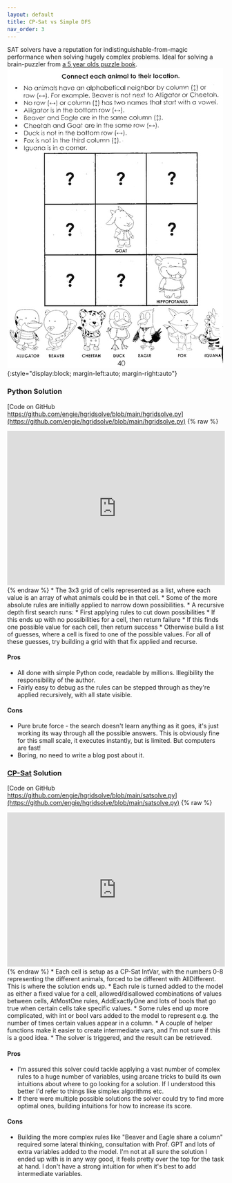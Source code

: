 ```yaml
---
layout: default
title: CP-Sat vs Simple DFS
nav_order: 3
---
```

SAT solvers have a reputation for indistinguishable-from-magic performance when solving hugely complex problems. Ideal for solving a brain-puzzler from [a 5 year olds puzzle book](https://www.amazon.co.uk/Intermediate-Logic-Workbook-Gritty-Kids/dp/B0CTYQ1JGR0).
![Page 40 of Intermediate Problems for Gritty Kids](/assets/images/puzzle.jpg){:style="display:block; margin-left:auto; margin-right:auto"}

### Python Solution
[Code on GitHub https://github.com/engie/hgridsolve/blob/main/hgridsolve.py](https://github.com/engie/hgridsolve/blob/main/hgridsolve.py)
{% raw %}
<iframe frameborder="0" scrolling="no" style="width:100%; height:357px;" allow="clipboard-write" src="https://emgithub.com/iframe.html?target=https%3A%2F%2Fgithub.com%2Fengie%2Fhgridsolve%2Fblob%2Fmain%2Fhgridsolve.py&style=default&type=code&showBorder=on&showLineNumbers=on&showFileMeta=on&showFullPath=on&showCopy=on&maxHeight=300"></iframe>
{% endraw %}
* The 3x3 grid of cells represented as a list, where each value is an array of what animals could be in that cell.
* Some of the more absolute rules are initially applied to narrow down possibilities.
* A recursive depth first search runs:
  * First applying rules to cut down possibilities
  * If this ends up with no possibilities for a cell, then return failure
  * If this finds one possible value for each cell, then return success
  * Otherwise build a list of guesses, where a cell is fixed to one of the possible values. For all of these guesses, try building a grid with that fix applied and recurse.

#### Pros
* All done with simple Python code, readable by millions. Illegibility the responsibility of the author.
* Fairly easy to debug as the rules can be stepped through as they're applied recursively, with all state visible.

#### Cons
* Pure brute force - the search doesn't learn anything as it goes, it's just working its way through all the possible answers. This is obviously fine for this small scale, it executes instantly, but is limited. But computers are fast!
* Boring, no need to write a blog post about it.

### [CP-Sat](https://developers.google.com/optimization) Solution
[Code on GitHub https://github.com/engie/hgridsolve/blob/main/satsolve.py](https://github.com/engie/hgridsolve/blob/main/satsolve.py)
{% raw %}
<iframe frameborder="0" scrolling="no" style="width:100%; height:357px;" allow="clipboard-write" src="https://emgithub.com/iframe.html?target=https%3A%2F%2Fgithub.com%2Fengie%2Fhgridsolve%2Fblob%2Fmain%2Fsatsolve.py&style=default&type=code&showBorder=on&showLineNumbers=on&showFileMeta=on&showFullPath=on&showCopy=on&maxHeight=300"></iframe>
{% endraw %}
* Each cell is setup as a CP-Sat IntVar, with the numbers 0-8 representing the different animals, forced to be different with AllDifferent. This is where the solution ends up.
* Each rule is turned added to the model as either a fixed value for a cell, allowed/disallowed combinations of values between cells, AtMostOne rules, AddExactlyOne and lots of bools that go true when certain cells take specific values.
* Some rules end up more complicated, with int or bool vars added to the model to represent e.g. the number of times certain values appear in a column.
* A couple of helper functions make it easier to create intermediate vars, and I'm not sure if this is a good idea.
* The solver is triggered, and the result can be retrieved.

#### Pros
* I'm assured this solver could tackle applying a vast number of complex rules to a huge number of variables, using arcane tricks to build its own intuitions about where to go looking for a solution. If I understood this better I'd refer to things like simplex algorithms etc.
* If there were multiple possible solutions the solver could try to find more optimal ones, building intuitions for how to increase its score.

#### Cons
* Building the more complex rules like "Beaver and Eagle share a column" required some lateral thinking, consultation with Prof. GPT and lots of extra variables added to the model. I'm not at all sure the solution I ended up with is in any way good, it feels pretty over the top for the task at hand. I don't have a strong intuition for when it's best to add intermediate variables.